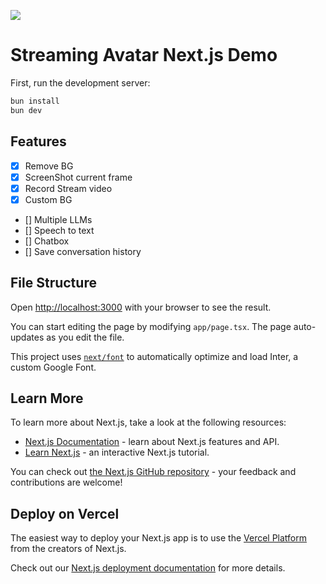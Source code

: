 ![](https://github.com/agmmnn/streaming-avatar-nextjs-starter/assets/16024979/ba6173db-2d12-4c04-a269-19d3c3e5d0a7)

# Streaming Avatar Next.js Demo

First, run the development server:

```bash
bun install
bun dev
```

## Features

- [x] Remove BG
- [x] ScreenShot current frame
- [x] Record Stream video
- [x] Custom BG
- [] Multiple LLMs
- [] Speech to text
- [] Chatbox
- [] Save conversation history

## File Structure

Open [http://localhost:3000](http://localhost:3000) with your browser to see the result.

You can start editing the page by modifying `app/page.tsx`. The page auto-updates as you edit the file.

This project uses [`next/font`](https://nextjs.org/docs/basic-features/font-optimization) to automatically optimize and load Inter, a custom Google Font.

## Learn More

To learn more about Next.js, take a look at the following resources:

- [Next.js Documentation](https://nextjs.org/docs) - learn about Next.js features and API.
- [Learn Next.js](https://nextjs.org/learn) - an interactive Next.js tutorial.

You can check out [the Next.js GitHub repository](https://github.com/vercel/next.js/) - your feedback and contributions are welcome!

## Deploy on Vercel

The easiest way to deploy your Next.js app is to use the [Vercel Platform](https://vercel.com/new?utm_medium=default-template&filter=next.js&utm_source=create-next-app&utm_campaign=create-next-app-readme) from the creators of Next.js.

Check out our [Next.js deployment documentation](https://nextjs.org/docs/deployment) for more details.

